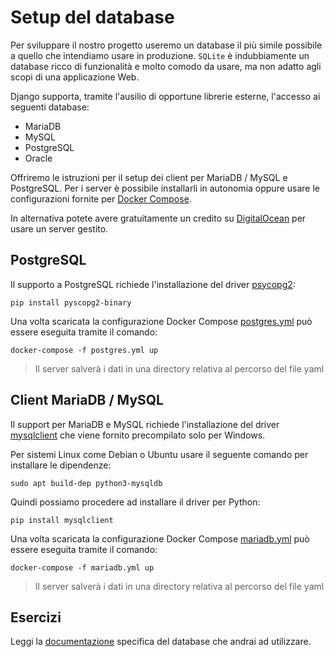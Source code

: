 # Setup del database

Per sviluppare il nostro progetto useremo un database il più simile possibile a quello che intendiamo
usare in produzione. `SQLite` è indubbiamente un database ricco di funzionalità e molto comodo da usare,
ma non adatto agli scopi di una applicazione Web.

Django supporta, tramite l'ausilio di opportune librerie esterne, l'accesso ai seguenti database:
- MariaDB
- MySQL
- PostgreSQL
- Oracle

Offriremo le istruzioni per il setup dei client per MariaDB / MySQL e PostgreSQL. Per i server è
possibile installarli in autonomia oppure usare le configurazioni fornite per
[Docker Compose](https://docs.docker.com/compose/install/).

In alternativa potete avere gratuitamente un credito su [DigitalOcean](https://m.do.co/c/0cde7cc77d3e)
per usare un server gestito.

## PostgreSQL

Il supporto a PostgreSQL richiede l'installazione del driver [psycopg2](https://www.psycopg.org/):

```shell
pip install pyscopg2-binary
```

Una volta scaricata la configurazione Docker Compose
[postgres.yml](https://github.com/xrmx/un-corso-django/blob/main/docker/postgres.yml) può essere
eseguita tramite il comando:

```shell
docker-compose -f postgres.yml up
```
> Il server salverà i dati in una directory relativa al percorso del file yaml

## Client MariaDB / MySQL

Il support per MariaDB e MySQL richiede l'installazione del driver
[mysqlclient](https://mysqlclient.readthedocs.io/) che viene fornito precompilato solo per Windows.

Per sistemi Linux come Debian o Ubuntu usare il seguente comando per installare le dipendenze:

```shell
sudo apt build-dep python3-mysqldb
```

Quindi possiamo procedere ad installare il driver per Python:

```shell
pip install mysqlclient
```

Una volta scaricata la configurazione Docker Compose
[mariadb.yml](https://github.com/xrmx/un-corso-django/blob/main/docker/mariadb.yml) può essere
eseguita tramite il comando:

```shell
docker-compose -f mariadb.yml up
```

> Il server salverà i dati in una directory relativa al percorso del file yaml

## Esercizi

Leggi la [documentazione](https://docs.djangoproject.com/en/3.1/ref/databases/) specifica del database
che andrai ad utilizzare.
